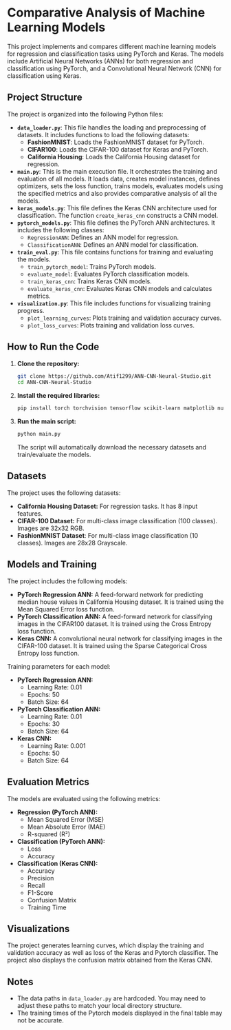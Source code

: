 # Comparative Analysis of Machine Learning Models

This project implements and compares different machine learning models for regression and classification tasks using PyTorch and Keras. The models include Artificial Neural Networks (ANNs) for both regression and classification using PyTorch, and a Convolutional Neural Network (CNN) for classification using Keras.

## Project Structure

The project is organized into the following Python files:

*   **`data_loader.py`**: This file handles the loading and preprocessing of datasets. It includes functions to load the following datasets:
    *   **FashionMNIST**: Loads the FashionMNIST dataset for PyTorch.
    *   **CIFAR100**: Loads the CIFAR-100 dataset for Keras and PyTorch.
    *   **California Housing**: Loads the California Housing dataset for regression.
*   **`main.py`**: This is the main execution file. It orchestrates the training and evaluation of all models. It loads data, creates model instances, defines optimizers, sets the loss function, trains models, evaluates models using the specified metrics and also provides comparative analysis of all the models.
*   **`keras_models.py`**: This file defines the Keras CNN architecture used for classification. The function `create_keras_cnn` constructs a CNN model.
*   **`pytorch_models.py`**: This file defines the PyTorch ANN architectures. It includes the following classes:
    *   `RegressionANN`: Defines an ANN model for regression.
    *   `ClassificationANN`: Defines an ANN model for classification.
*   **`train_eval.py`**: This file contains functions for training and evaluating the models.
    *   `train_pytorch_model`: Trains PyTorch models.
    *   `evaluate_model`: Evaluates PyTorch classification models.
    *   `train_keras_cnn`: Trains Keras CNN models.
    *   `evaluate_keras_cnn`: Evaluates Keras CNN models and calculates metrics.
*   **`visualization.py`**: This file includes functions for visualizing training progress.
    *   `plot_learning_curves`: Plots training and validation accuracy curves.
    *  `plot_loss_curves`: Plots training and validation loss curves.

## How to Run the Code

1.  **Clone the repository:**

    ```bash
    git clone https://github.com/Atif1299/ANN-CNN-Neural-Studio.git
    cd ANN-CNN-Neural-Studio
    ```
2.  **Install the required libraries:**

    ```bash
    pip install torch torchvision tensorflow scikit-learn matplotlib numpy
    ```
3.  **Run the main script:**

    ```bash
    python main.py
    ```

    The script will automatically download the necessary datasets and train/evaluate the models.

## Datasets

The project uses the following datasets:

*   **California Housing Dataset:** For regression tasks. It has 8 input features.
*   **CIFAR-100 Dataset:** For multi-class image classification (100 classes). Images are 32x32 RGB.
*   **FashionMNIST Dataset**: For multi-class image classification (10 classes). Images are 28x28 Grayscale.

## Models and Training

The project includes the following models:

*   **PyTorch Regression ANN:** A feed-forward network for predicting median house values in California Housing dataset. It is trained using the Mean Squared Error loss function.
*  **PyTorch Classification ANN:** A feed-forward network for classifying images in the CIFAR100 dataset. It is trained using the Cross Entropy loss function.
*   **Keras CNN:** A convolutional neural network for classifying images in the CIFAR-100 dataset. It is trained using the Sparse Categorical Cross Entropy loss function.

Training parameters for each model:

* **PyTorch Regression ANN:**
    * Learning Rate: 0.01
    * Epochs: 50
    * Batch Size: 64
* **PyTorch Classification ANN:**
   * Learning Rate: 0.01
    * Epochs: 30
    * Batch Size: 64
* **Keras CNN:**
    * Learning Rate: 0.001
    * Epochs: 50
    * Batch Size: 64

## Evaluation Metrics

The models are evaluated using the following metrics:

*   **Regression (PyTorch ANN):**
    *   Mean Squared Error (MSE)
    *   Mean Absolute Error (MAE)
    *   R-squared (R²)
*   **Classification (PyTorch ANN):**
    *   Loss
    *   Accuracy
*   **Classification (Keras CNN):**
    *   Accuracy
    *   Precision
    *   Recall
    *   F1-Score
    *  Confusion Matrix
    *  Training Time

## Visualizations

The project generates learning curves, which display the training and validation accuracy as well as loss of the Keras and Pytorch classifier. The project also displays the confusion matrix obtained from the Keras CNN.

## Notes

*   The data paths in `data_loader.py` are hardcoded. You may need to adjust these paths to match your local directory structure.
*  The training times of the Pytorch models displayed in the final table may not be accurate.







```python

```

